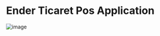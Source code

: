 # Ender Ticaret Pos Application
![image](https://github.com/emrreucar/pos-app/assets/111085998/5eb84222-1314-4e6a-9735-f216354feb16)
